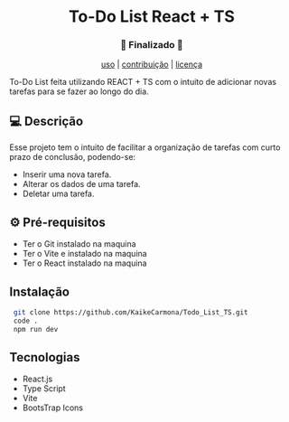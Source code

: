 
<h1 align="center">To-Do List React + TS</h1>
<h3 align="center">🚧 Finalizado 🚧</h3>

<p align="center">
  <a href="#uso">uso</a> |
  <a href="#contribuição">contribuição</a> |
  <a href="#licença">licença</a>
</p>



 

To-Do List feita utilizando REACT + TS com o intuito de adicionar novas tarefas para se fazer ao longo do dia.


## 💻 Descrição 
Esse projeto tem o intuito de facilitar a organização de tarefas com curto prazo de conclusão, podendo-se: 
- Inserir uma nova tarefa.
- Alterar os dados de uma tarefa.
- Deletar uma tarefa.

## ⚙ Pré-requisitos
 - Ter o Git instalado na maquina
 - Ter o Vite e instalado na maquina
 - Ter o React instalado na maquina


## Instalação
```bash
 git clone https://github.com/KaikeCarmona/Todo_List_TS.git
 code .
 npm run dev
```
## Tecnologias
- React.js
- Type Script
- Vite
- BootsTrap Icons
